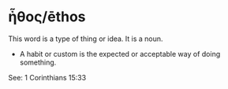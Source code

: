 # ἦθος/ēthos
This word is a type of thing or idea. It is a noun.

* A habit or custom is the expected or acceptable way of doing something.

See: 1 Corinthians 15:33
